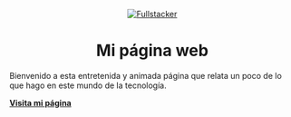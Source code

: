 <p align="center">
  <a href="https://francophoenix.github.io/">
    <img alt="Fullstacker" src="https://francophoenix.github.io/apple-touch-icon.png" />
  </a>
</p>
<h1 align="center">
  Mi página web
</h1>

Bienvenido a esta entretenida y animada página que relata un poco de lo que hago en este mundo de la tecnología.

[**Visita mi página**](https://francophoenix.github.io/)
